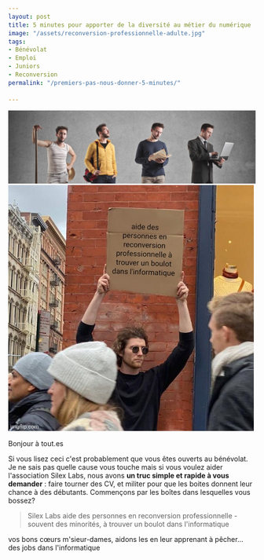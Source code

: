 ```yaml
---
layout: post
title: 5 minutes pour apporter de la diversité au métier du numérique
image: "/assets/reconversion-professionnelle-adulte.jpg"
tags:
- Bénévolat
- Emploi
- Juniors
- Reconversion
permalink: "/premiers-pas-nous-donner-5-minutes/"

---
```

![Aider les personnes en reconversion professionnelle](/assets/reconversion-professionnelle-adulte.jpg)![](/assets/benevolat.jpg)

Bonjour à tout.es

Si vous lisez ceci c'est probablement que vous êtes ouverts au bénévolat. Je ne sais pas quelle cause vous touche mais si vous voulez aider l'association Silex Labs, nous avons **un truc simple et rapide à vous demander** : faire tourner des CV, et militer pour que les boites donnent leur chance à des débutants. Commençons par les boîtes dans lesquelles vous bossez?

> Silex Labs aide des personnes en reconversion professionnelle - souvent des minorités, à trouver un boulot dans l'informatique

vos bons cœurs m'sieur-dames, aidons les en leur apprenant à pêcher... des jobs dans l'informatique

<script charset="utf-8" type="text/javascript" src="//js.hsforms.net/forms/shell.js"></script>
<script>
hbspt.forms.create({
region: "na1",
portalId: "20269360",
formId: "e2c8d021-73e0-4cbd-8bdd-23000027fa53"
});
</script>